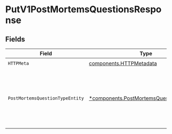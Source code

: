 # PutV1PostMortemsQuestionsResponse


## Fields

| Field                                                                                                 | Type                                                                                                  | Required                                                                                              | Description                                                                                           |
| ----------------------------------------------------------------------------------------------------- | ----------------------------------------------------------------------------------------------------- | ----------------------------------------------------------------------------------------------------- | ----------------------------------------------------------------------------------------------------- |
| `HTTPMeta`                                                                                            | [components.HTTPMetadata](../../models/components/httpmetadata.md)                                    | :heavy_check_mark:                                                                                    | N/A                                                                                                   |
| `PostMortemsQuestionTypeEntity`                                                                       | [*components.PostMortemsQuestionTypeEntity](../../models/components/postmortemsquestiontypeentity.md) | :heavy_minus_sign:                                                                                    | Update the questions configured to be provided and filled out on future retrospective reports.        |